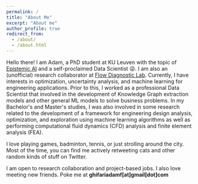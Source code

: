 ```yaml
---
permalink: /
title: "About Me"
excerpt: "About me"
author_profile: true
redirect_from: 
  - /about/
  - /about.html
---
```


Hello there! I am Adam, a PhD student at KU Leuven with the topic of [Epistemic AI](http://epistemic-ai.eu) and a self-proclaimed Data Scientist :stuck_out_tongue_winking_eye:. I am also an (unofficial) research collaborator at [Flow Diagnostic Lab](https://flowdiagnostics.ftmd.itb.ac.id/). Currently, I have interests in optimization, uncertainty analysis, and machine learning for engineering applications. Prior to this, I worked as a professional Data Scientist that involved in the development of Knowledge Graph extraction models and other general ML models to solve business problems. In my Bachelor's and Master's studies, I was also involved in some research related to the development of a framework for engineering design analysis, optimization, and exploration using machine learning algorithms as well as performing computational fluid dynamics (CFD) analysis and finite element analysis (FEA). 

I love playing games, badminton, tennis, or just strolling around the city. Most of the time, you can find me actively retweeting cats and other random kinds of stuff on Twitter.

I am open to research collaboration and project-based jobs. I also love meeting new friends. Poke me at **ghifariadamf[at]gmail[dot]com**
